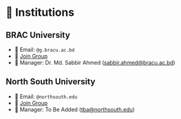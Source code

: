 # 🏫 Institutions

## BRAC University
- 📧 Email: `@g.bracu.ac.bd`
- 🔗 [Join Group](https://example.com/bracu)
- 👥 Manager: Dr. Md. Sabbir Ahmed (sabbir.ahmed@bracu.ac.bd)

## North South University
- 📧 Email: `@northsouth.edu`
- 🔗 [Join Group](https://example.com/nsu)
- 👥 Manager: To Be Added (tba@northsouth.edu)
